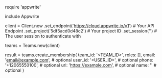 require 'appwrite'

include Appwrite

client = Client.new
    .set_endpoint('https://cloud.appwrite.io/v1') # Your API Endpoint
    .set_project('5df5acd0d48c2') # Your project ID
    .set_session('') # The user session to authenticate with

teams = Teams.new(client)

result = teams.create_membership(
    team_id: '<TEAM_ID>',
    roles: [],
    email: 'email@example.com', # optional
    user_id: '<USER_ID>', # optional
    phone: '+12065550100', # optional
    url: 'https://example.com', # optional
    name: '<NAME>' # optional
)
